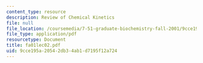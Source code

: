 ```yaml
---
content_type: resource
description: Review of Chemical Kinetics
file: null
file_location: /coursemedia/7-51-graduate-biochemistry-fall-2001/9cce195a20542db34ab1d7195f12a724_fa01lec02.pdf
file_type: application/pdf
resourcetype: Document
title: fa01lec02.pdf
uid: 9cce195a-2054-2db3-4ab1-d7195f12a724
---
```

